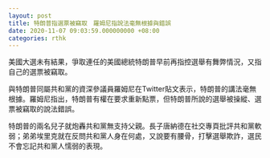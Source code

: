 ```yaml
---
layout: post
title: 特朗普指選票被竊取　羅姆尼指說法毫無根據與錯誤
date: 2020-11-07 09:03:59.000000000 +08:00
categories: rthk
---
```


美國大選未有結果，爭取連任的美國總統特朗普早前再指控選舉有舞弊情況，又指自己的選票被竊取。

與特朗普同屬共和黨的資深參議員羅姆尼在Twitter貼文表示，特朗普的講法毫無根據。羅姆尼指出，特朗普有權在要求重新點票，但特朗普所說的選舉被操縱、選票被竊取的說法錯誤。

特朗普的兩名兒子就炮轟共和黨無支持父親。長子唐納德在社交專頁批評共和黨軟弱；弟弟埃里克就在反問共和黨人身在何處，又說要有腰骨，打擊選舉欺詐，選民不會忘記共和黨人懦弱的表現。
